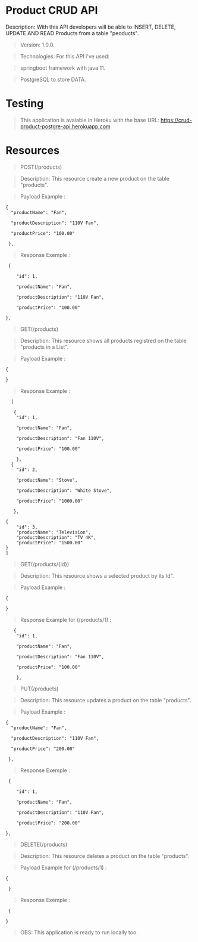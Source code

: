 # Product CRUD API
Description: With this API developers will be able to INSERT, DELETE, UPDATE AND READ Products from a table "peoducts".
>Version: 1.0.0.

>Technologies: For this API i've used: 

>springboot framework with java 11.

>PostgreSQL to store DATA. 

# Testing
>This application is avaiable in Heroku with the base URL: https://crud-product-postgre-api.herokuapp.com

# Resources
> POST(/products)

>Description: This resource create a new product on the table "products".

> Payload Example :

    {
      "productName": "Fan",

      "productDescription": "110V Fan",

      "productPrice": "100.00"
 
     },

> Response Exemple :

     {
    
        "id": 1,
        
        "productName": "Fan",
        
        "productDescription": "110V Fan",
        
        "productPrice": "100.00"
        
    },

> GET(/products)

>Description: This resource shows all products registred on the table "products in a List".

> Payload Example :

    {

    }

> Response Example :

      [
    
       {
        "id": 1,
        
        "productName": "Fan",
        
        "productDescription": "Fan 110V",
        
        "productPrice": "100.00"
        
        },
      {
        "id": 2,
        
        "productName": "Stove",
        
        "productDescription": "White Stove",
        
        "productPrice": "1000.00"
        
       },
      
    {
        "id": 3,
        "productName": "Television",
        "productDescription": "TV 4K",
        "productPrice": "1500.00"
    }
    ]
    
> GET(/products/{id})

>Description: This resource shows a selected product by its Id".

> Payload Example :

    {

    }

> Response Example for (/products/1) :

       {
        "id": 1,
        
        "productName": "Fan",
        
        "productDescription": "Fan 110V",
        
        "productPrice": "100.00"
        
        },
        
 > PUT(/products)

>Description: This resource updates a product on the table "products".

> Payload Example :

    {
      "productName": "Fan",

      "productDescription": "110V Fan",

      "productPrice": "200.00"
 
     },

> Response Exemple :

     {
    
        "id": 1,
        
        "productName": "Fan",
        
        "productDescription": "110V Fan",
        
        "productPrice": "200.00"
        
    },
    
> DELETE(/products)

>Description: This resource deletes a product on the table "products".

> Payload Example for (/products/1) :

    {
 
     }

> Response Exemple :

     {

    }

>OBS: This application is ready to run locally too.
